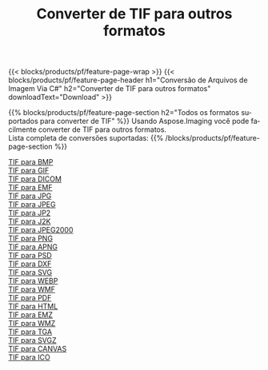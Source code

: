 ﻿---
title: Converter de TIF para outros formatos 
weight: 3920
url: /pt/java/conversion/from/tif 
lang: pt
langdirlevel: 2
locales: zh-hans,ja,it,ru,de,es,fr,nl,id,lt,pl,pt,vi,tr,ko,zh-hant,ar,hi,th,sv,cs,uk,he
description: Usando Aspose.Imaging você pode facilmente converter de TIF para outros formatos
---

{{< blocks/products/pf/feature-page-wrap >}}
{{< blocks/products/pf/feature-page-header h1="Conversão de Arquivos de Imagem Via C#" h2="Converter de TIF para outros formatos" downloadText="Download" >}}


{{% blocks/products/pf/feature-page-section  h2="Todos os formatos suportados para converter de TIF" %}}
Usando Aspose.Imaging você pode facilmente converter de TIF para outros formatos.
<br/>
Lista completa de conversões suportadas:
{{% /blocks/products/pf/feature-page-section %}}
<div class="container-fluid productfamilypage bg-gray">
    <div class="convertypes bg-gray agp-content section">
        <div class="container">
		<div class="row other-converters">
		    <div class='col-md-2 other-converter remove-lp remove-rp'><a href="/imaging/pt/java/conversion/tif-to-bmp" >TIF para BMP</a></div><div class='col-md-2 other-converter remove-lp remove-rp'><a href="/imaging/pt/java/conversion/tif-to-gif" >TIF para GIF</a></div><div class='col-md-2 other-converter remove-lp remove-rp'><a href="/imaging/pt/java/conversion/tif-to-dicom" >TIF para DICOM</a></div><div class='col-md-2 other-converter remove-lp remove-rp'><a href="/imaging/pt/java/conversion/tif-to-emf" >TIF para EMF</a></div><div class='col-md-2 other-converter remove-lp remove-rp'><a href="/imaging/pt/java/conversion/tif-to-jpg" >TIF para JPG</a></div><div class='col-md-2 other-converter remove-lp remove-rp'><a href="/imaging/pt/java/conversion/tif-to-jpeg" >TIF para JPEG</a></div><div class='col-md-2 other-converter remove-lp remove-rp'><a href="/imaging/pt/java/conversion/tif-to-jp2" >TIF para JP2</a></div><div class='col-md-2 other-converter remove-lp remove-rp'><a href="/imaging/pt/java/conversion/tif-to-j2k" >TIF para J2K</a></div><div class='col-md-2 other-converter remove-lp remove-rp'><a href="/imaging/pt/java/conversion/tif-to-jpeg2000" >TIF para JPEG2000</a></div><div class='col-md-2 other-converter remove-lp remove-rp'><a href="/imaging/pt/java/conversion/tif-to-png" >TIF para PNG</a></div><div class='col-md-2 other-converter remove-lp remove-rp'><a href="/imaging/pt/java/conversion/tif-to-apng" >TIF para APNG</a></div><div class='col-md-2 other-converter remove-lp remove-rp'><a href="/imaging/pt/java/conversion/tif-to-psd" >TIF para PSD</a></div><div class='col-md-2 other-converter remove-lp remove-rp'><a href="/imaging/pt/java/conversion/tif-to-dxf" >TIF para DXF</a></div><div class='col-md-2 other-converter remove-lp remove-rp'><a href="/imaging/pt/java/conversion/tif-to-svg" >TIF para SVG</a></div><div class='col-md-2 other-converter remove-lp remove-rp'><a href="/imaging/pt/java/conversion/tif-to-webp" >TIF para WEBP</a></div><div class='col-md-2 other-converter remove-lp remove-rp'><a href="/imaging/pt/java/conversion/tif-to-wmf" >TIF para WMF</a></div><div class='col-md-2 other-converter remove-lp remove-rp'><a href="/imaging/pt/java/conversion/tif-to-pdf" >TIF para PDF</a></div><div class='col-md-2 other-converter remove-lp remove-rp'><a href="/imaging/pt/java/conversion/tif-to-html" >TIF para HTML</a></div><div class='col-md-2 other-converter remove-lp remove-rp'><a href="/imaging/pt/java/conversion/tif-to-emz" >TIF para EMZ</a></div><div class='col-md-2 other-converter remove-lp remove-rp'><a href="/imaging/pt/java/conversion/tif-to-wmz" >TIF para WMZ</a></div><div class='col-md-2 other-converter remove-lp remove-rp'><a href="/imaging/pt/java/conversion/tif-to-tga" >TIF para TGA</a></div><div class='col-md-2 other-converter remove-lp remove-rp'><a href="/imaging/pt/java/conversion/tif-to-svgz" >TIF para SVGZ</a></div><div class='col-md-2 other-converter remove-lp remove-rp'><a href="/imaging/pt/java/conversion/tif-to-canvas" >TIF para CANVAS</a></div><div class='col-md-2 other-converter remove-lp remove-rp'><a href="/imaging/pt/java/conversion/tif-to-ico" >TIF para ICO</a></div>
                </div>
        </div>
    </div>
</div>
<br/>

